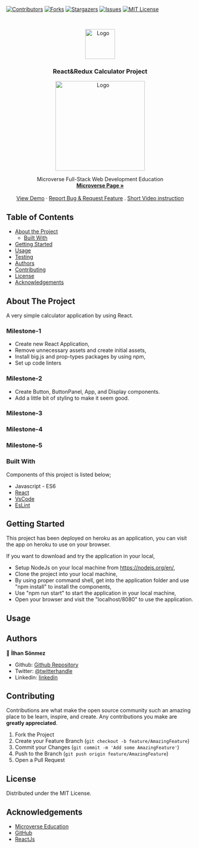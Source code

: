 [![Contributors][contributors-shield]][contributors-url]
[![Forks][forks-shield]][forks-url]
[![Stargazers][stars-shield]][stars-url]
[![Issues][issues-shield]][issues-url]
[![MIT License][license-shield]][license-url]

<!-- PROJECT LOGO -->
<br />
<p align="center">
    <img src="https://course_report_production.s3.amazonaws.com/rich/rich_files/rich_files/5726/s300/icon-white-on-murple-copy.png" alt="Logo" width="80" height="80">
  </a>

  <h3 align="center">React&Redux Calculator Project</h3>
  <p align="center">
    <img src="https://ibb.co/Fzsw8mW" alt="Logo" width="240" height="240">
  </p>
  <p align="center">
    Microverse Full-Stack Web Development Education
    <br />
    <a href="https://microverse.org/"><strong> Microverse Page »</strong></a>
    <br />
    <br />
    <a href="https://react-calculator-app-h4n.herokuapp.com/">View Demo</a>
    ·
    <a href="https://github.com/300ms/calculator/issues">Report Bug & Request Feature</a>
    .
    <a href=""> Short Video instruction </a>
  </p>
</p>

<!-- TABLE OF CONTENTS -->
## Table of Contents

* [About the Project](#about-the-project)
  * [Built With](#built-with)
* [Getting Started](#getting-started)
* [Usage](#usage)
* [Testing](#testing)
* [Authors](#authors)
* [Contributing](#contributing)
* [License](#license)
* [Acknowledgements](#acknowledgements)

<!-- ABOUT THE PROJECT -->
## About The Project

A very simple calculator application by using React.

### Milestone-1

* Create new React Application,
* Remove unnecessary assets and create initial assets,
* Install big.js and prop-types packages by using npm,
* Set up code linters

### Milestone-2

* Create Button, ButtonPanel, App, and Display components.
* Add a little bit of styling to make it seem good.

### Milestone-3

### Milestone-4

### Milestone-5

### Built With

Components of this project is listed below;

* Javascript - ES6
* [React](https://reactjs.org/)
* [VsCode](https://code.visualstudio.com/)
* [EsLint](https://eslint.org/)

<!-- GETTING STARTED -->
## Getting Started

This project has been deployed on heroku as an application, you can visit the app on heroku to use on your browser.

If you want to download and try the application in your local,

* Setup NodeJs on your local machine from <https://nodejs.org/en/>,
* Clone the project into your local machine,
* By using proper command shell, get into the application folder and use "npm install" to install the components,
* Use "npm run start" to start the application in your local machine,
* Open your browser and visit the "localhost/8080" to use the application.

<!-- USAGE EXAMPLES -->
## Usage

## Authors

👤 **İlhan Sönmez**

* Github: [Github Repository](https://github.com/300ms)
* Twitter: [@twitterhandle](https://twitter.com/cse_Han)
* Linkedin: [linkedin](https://www.linkedin.com/in/ilhan-s%C3%B6nmez/)

<!-- CONTRIBUTING -->
## Contributing

Contributions are what make the open source community such an amazing place to be learn, inspire, and create. Any contributions you make are **greatly appreciated**.

1. Fork the Project
2. Create your Feature Branch (`git checkout -b feature/AmazingFeature`)
3. Commit your Changes (`git commit -m 'Add some AmazingFeature'`)
4. Push to the Branch (`git push origin feature/AmazingFeature`)
5. Open a Pull Request

<!-- LICENSE -->
## License

Distributed under the MIT License.

<!-- ACKNOWLEDGEMENTS -->
## Acknowledgements

* [Microverse Education](https://microverse.org)
* [GitHub](https://github.com/)
* [ReactJs](https://reactjs.org/)

<!-- MARKDOWN LINKS & IMAGES -->
<!-- https://www.markdownguide.org/basic-syntax/#reference-style-links -->
[contributors-shield]: https://img.shields.io/github/contributors-anon/300ms/rails-capstone-project?color=1
[contributors-url]: https://github.com/300ms/calculator/graphs/contributors
[forks-shield]: https://img.shields.io/github/forks/300ms/rails-capstone-project
[forks-url]: https://github.com/300ms/calculator/network/members
[stars-shield]: https://img.shields.io/github/stars/300ms/rails-capstone-project
[stars-url]: https://github.com/300ms/calculator/stargazers
[issues-shield]: https://img.shields.io/github/issues/300ms/rails-capstone-project
[issues-url]: https://github.com/300ms/calculator/issues
[license-shield]: https://img.shields.io/github/license/300ms/rails-capstone-project
[license-url]: https://github.com/300ms/calculator/blob/development/LICENSE
[product-screenshot]: images/screenshot.png
